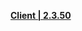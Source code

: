 **[Client | 2.3.50](https://autopatchcnws.yuanshen.com/client_app/download/beta_pc/20211119155011_WfzkoNw80DakI2RG/YuanShen_2.3.50_beta.zip)**